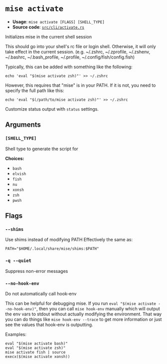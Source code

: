 # `mise activate`

- **Usage**: `mise activate [FLAGS] [SHELL_TYPE]`
- **Source code**: [`src/cli/activate.rs`](https://github.com/jdx/mise/blob/main/src/cli/activate.rs)

Initializes mise in the current shell session

This should go into your shell's rc file or login shell.
Otherwise, it will only take effect in the current session.
(e.g. ~/.zshrc, ~/.zprofile, ~/.zshenv, ~/.bashrc, ~/.bash_profile, ~/.profile, ~/.config/fish/config.fish)

Typically, this can be added with something like the following:

```
echo 'eval "$(mise activate zsh)"' >> ~/.zshrc
```

However, this requires that "mise" is in your PATH. If it is not, you need to
specify the full path like this:

```
echo 'eval "$(/path/to/mise activate zsh)"' >> ~/.zshrc
```

Customize status output with `status` settings.

## Arguments

### `[SHELL_TYPE]`

Shell type to generate the script for

**Choices:**

- `bash`
- `elvish`
- `fish`
- `nu`
- `xonsh`
- `zsh`
- `pwsh`

## Flags

### `--shims`

Use shims instead of modifying PATH
Effectively the same as:

```
PATH="$HOME/.local/share/mise/shims:$PATH"
```

### `-q --quiet`

Suppress non-error messages

### `--no-hook-env`

Do not automatically call hook-env

This can be helpful for debugging mise. If you run `eval "$(mise activate --no-hook-env)"`, then you can call `mise hook-env` manually which will output the env vars to stdout without actually modifying the environment. That way you can do things like `mise hook-env --trace` to get more information or just see the values that hook-env is outputting.

Examples:

```
eval "$(mise activate bash)"
eval "$(mise activate zsh)"
mise activate fish | source
execx($(mise activate xonsh))
```
